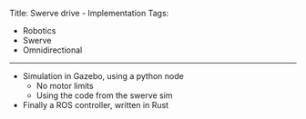 Title: Swerve drive - Implementation
Tags:

- Robotics
- Swerve
- Omnidirectional

---

- Simulation in Gazebo, using a python node
  - No motor limits
  - Using the code from the swerve sim
- Finally a ROS controller, written in Rust